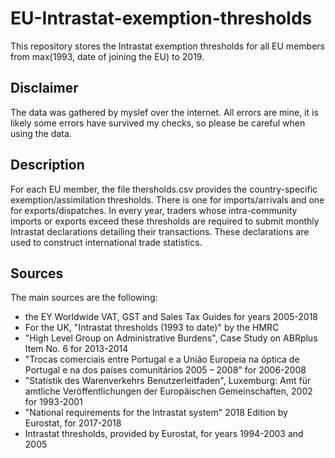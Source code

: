 # EU-Intrastat-exemption-thresholds
This repository stores the Intrastat exemption thresholds for all EU members from max(1993, date of joining the EU) to 2019.

## Disclaimer
The data was gathered by myslef over the internet. All errors are mine, it is likely some errors have survived my checks, so please be careful when using the data. 

## Description

For each EU member, the file thersholds.csv provides the country-specific exemption/assimilation thresholds. There is one for imports/arrivals and one for exports/dispatches. In every year, traders whose intra-community imports or exports exceed these thresholds are required to submit monthly Intrastat declarations detailing their transactions. These declarations are used to construct international trade statistics. 

## Sources

The main sources are the following:

- the EY Worldwide VAT, GST and Sales Tax Guides for years 2005-2018
- For the UK, "Intrastat thresholds (1993 to date)" by the HMRC
- "High Level Group on Administrative Burdens", Case Study on ABRplus Item No. 6 for 2013-2014
- "Trocas comerciais entre Portugal e a União Europeia na óptica de Portugal e na dos países comunitários 2005 – 2008" for 2006-2008
- "Statistik des Warenverkehrs Benutzerleitfaden", Luxemburg: Amt für amtliche Veröffentlichungen der Europäischen Gemeinschaften, 2002 for 1993-2001
- "National requirements for the Intrastat system" 2018 Edition by Eurostat, for 2017-2018
- Intrastat thresholds, provided by Eurostat, for years 1994-2003 and 2005
